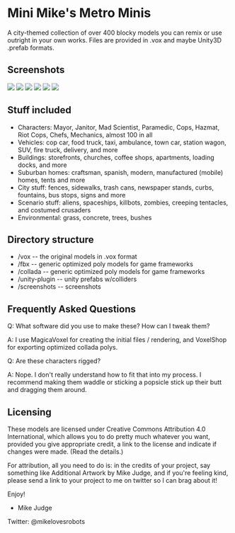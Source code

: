 Mini Mike's Metro Minis
=======================
 
A city-themed collection of over 400 blocky models you can remix or use outright in your 
own works.  Files are provided in .vox and maybe Unity3D .prefab formats.

Screenshots
-----------

![](https://pbs.twimg.com/media/B3ovngLCUAA8HcZ.png)
![](https://pbs.twimg.com/media/B2n3JUBCEAAMrlV.png)
![](https://pbs.twimg.com/media/B2x5xdmIEAAP6fw.png)
![](https://pbs.twimg.com/media/B224TU-CEAAMwBg.png)
![](https://pbs.twimg.com/media/B4EbEpcCIAE1NZf.png)
![](https://pbs.twimg.com/media/B351eynCQAA3jRx.png)

Stuff included
--------------
* Characters: Mayor, Janitor, Mad Scientist, Paramedic, Cops, Hazmat, Riot Cops, Chefs, Mechanics, almost 100 in all
* Vehicles: cop car, food truck, taxi, ambulance, town car, station wagon, SUV, fire truck, delivery, and more
* Buildings: storefronts, churches, coffee shops, apartments, loading docks, and more
* Suburban homes: craftsman, spanish, modern, manufactured (mobile) homes, tents and more
* City stuff: fences, sidewalks, trash cans, newspaper stands, curbs, fountains, bus stops, signs and more
* Scenario stuff: aliens, spaceships, killbots, zombies, creeping tentacles, and costumed crusaders
* Environmental: grass, concrete, trees, bushes

Directory structure
-------------------

* /vox -- the original models in .vox format
* /fbx -- generic optimized poly models for game frameworks
* /collada -- generic optimized poly models for game frameworks
* /unity-plugin -- unity prefabs w/colliders
* /screenshots -- screenshots

Frequently Asked Questions
--------------------------

Q: What software did you use to make these? How can I tweak them?

A: I use MagicaVoxel for creating the initial files / rendering, and VoxelShop for exporting 
optimized collada polys.

Q: Are these characters rigged?

A: Nope. I don't really understand how to fit that into my process. I recommend making them waddle or sticking a popsicle stick up their butt and dragging them around.

Licensing
---------------------
These models are licensed under Creative Commons Attribution 4.0 International,
which allows you to do pretty much whatever you want, provided you give 
appropriate credit, a link to the license and indicate if changes were made.
(Read the details.)

For attribution, all you need to do is: in the credits of your project, say 
something like Additional Artwork by Mike Judge, and if you're feeling kind, 
please send a link to your project to me on twitter so I can brag about it!

Enjoy!

- Mike Judge

Twitter: @mikelovesrobots
